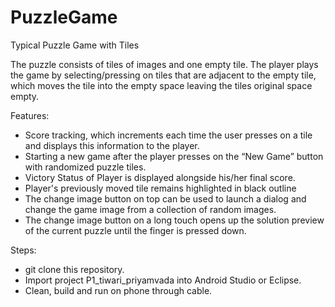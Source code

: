 # PuzzleGame
Typical Puzzle Game with Tiles

The puzzle consists of tiles of images and one empty tile. The player plays the game by selecting/pressing on tiles that are adjacent to the empty tile, which moves the tile into the empty space leaving the tiles original space empty.

Features:
- Score tracking, which increments each time the user presses on a tile and displays this information to the player.
- Starting a new game after the player presses on the “New Game” button with randomized puzzle tiles.
- Victory Status of Player is displayed alongside his/her final score.
- Player's previously moved tile remains highlighted in black outline
- The change image button on top can be used to launch a dialog and change the game image from a collection of random images.
- The change image button on a long touch opens up the solution preview of the current puzzle until the finger is pressed down.

Steps:
- git clone this repository.
- Import project P1_tiwari_priyamvada into Android Studio or Eclipse.
- Clean, build and run on phone through cable.
